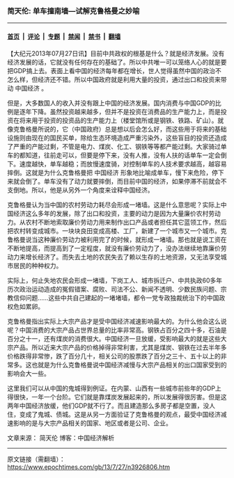 ### 简天伦: 单车撞南墙—试解克鲁格曼之妙喻

---

#### [首页](../../../..?n3926806) &nbsp;|&nbsp; [评论](../../../../../epoch-comment?n3926806) &nbsp;|&nbsp; [专题](../../../../../epoch-special?n3926806) &nbsp;|&nbsp; [禁闻](../../../../../epoch-news?n3926806) &nbsp;|&nbsp; [禁书](../../../../../books?n3926806) &nbsp;|&nbsp; [翻墙](https://github.com/gfw-breaker/nogfw/blob/master/README.md?n3926806)


<div class="post_content" id="artbody" itemprop="articleBody">
 <!-- article content begin -->
 <p>
  【大纪元2013年07月27日讯】目前中共政权的根基是什么？就是经济发展。没有经济发展的话，它就没有任何存在的基础了。所以中共唯一可以笼络人心的就是要把GDP搞上去。表面上看中国的经济每年都在增长，世人觉得虽然中国的政治不怎么样，但经济还不错。所以中国政府就是利用大量的投资，通过出口和投资来带动
  <ok href="https://www.epochtimes.com/gb/tag/%E4%B8%AD%E5%9B%BD%E7%BB%8F%E6%B5%8E.html">
   中国经济
  </ok>
  。
 </p>
 <p>
  但是，大多数国人的收入并没有跟上中国的经济发展。国内消费与中国GDP的比例是逐年下降。虽然投资越来越多，但并不是投资在消费品的生产能力上，而是投资在将来用于投资的投资品的生产能力上（楼堂馆所或是钢铁、铁路、矿山）。就像克鲁格曼所说的，它（中国政府）总是想以后会怎么好，而这些用于将来的基础设施则由现在的国民买单，除给生态环境造成严重污染外，这些盲目的投资还造成了严重的产能过剩，不管是电力、煤炭、化工、钢铁等等都产能过剩。大家骑过单车的都知道，往前走可以，但要是停下来，没有人推，没有人扶的话单车一定会倒下。速度越快，单车越稳；而放慢速度骑，对控制单车的人技术要求越高，越容易摔倒。这就是为什么克鲁格曼把
  <ok href="https://www.epochtimes.com/gb/tag/%E4%B8%AD%E5%9B%BD%E7%BB%8F%E6%B5%8E.html">
   中国经济
  </ok>
  形象地比喻成单车，慢下来危险，停下来就会倒了。单车没有了动力就要摔倒，而目前中国的经济，如果停滞不前就会不支倒地。所以，他是从另外一个角度来诠释中国经济。
 </p>
 <p>
  克鲁格曼认为当中国的农村劳动力耗尽会形成一堵墙。这是什么意思呢？实际上中国经济这么多年的发展，除了出口和投资，主要的动力是因为大量廉价农村劳动力。从农村不断地索取廉价劳动力用来制作出口产品或者担任其它蓝领工作，然后把农村转变成城市。一块块良田变成高楼、工厂，新建了一个城市又一个城市。克鲁格曼说当这种廉价劳动力被利用完了的时候，就形成一堵墙。那也就是说工资在不断地提高，而提高到了一定程度，就没有廉价劳动力了，没办法继续地靠廉价劳动力来增长经济了。而失去土地的农民失去了赖以生存的土地资源，又无法享受城市居民的种种权力。
 </p>
 <p>
  实际上，何止失地农民会形成一堵墙，下岗工人、城市拆迁户、中共执政60多年历次政治运动造成的冤假错案、腐败、司法不公、新闻不透明、少数民族问题、宗教信仰问题……这些中共自己建起的一堵堵墙，都令一党专政独裁统治下的中国政权危如累卵。
 </p>
 <p>
  克鲁格曼指出实际上大宗产品才是受中国经济减速影响最大的。为什么他会这么说呢？中国消费的大宗产品占世界总量的比率非常高。钢铁占百分之四十多，石油是百分之十一，还有煤炭的消费很大。中国经济一旦放缓，受影响最大的就是这些大宗产品。所以近来大宗产品的价格掉得非常利害，尤其是煤炭、钢铁在过去半年多价格跌得非常惨，跌了百分几十，相关公司的股票跌了百分之三十、五十以上的非常多。这也就是为什么克鲁格曼说中国经济减慢与大宗产品相关的出口国家受到的影响会大一些。
 </p>
 <p>
  这里我们可以从中国的鬼城得到例证。在内蒙、山西有一些城市前些年的GDP上得很快，一年一个台阶。它们就是靠煤炭发展起来的，所以发展得很厉害。但是这两年中国经济放缓，他们GDP就不行了。而且建造那么多房子都是空置，没人住，变成了鬼城、债城。这是从另一方面验证了克鲁格曼的观点，最受中国经济减速影响的是与大宗产品相关的国家、地区或者是公司、企业。
 </p>
 <p>
  文章来源：
  <ok href="https://www.epochtimes.com/gb/tag/%E7%AE%80%E5%A4%A9%E4%BC%A6.html">
   简天伦
  </ok>
  博客：中国经济解析
 </p>
 <!-- article content end -->
 <div id="below_article_ad">
 </div>
</div>


---

原文链接（需翻墙）：https://www.epochtimes.com/gb/13/7/27/n3926806.htm